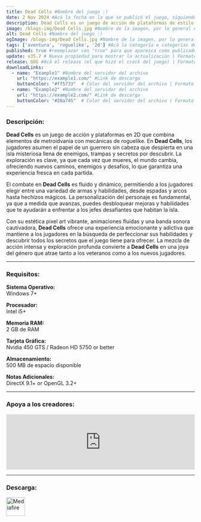 ```yaml
---
title: Dead Cells #Nombre del juego :)
date: 2 Nov 2024 #Acá la fecha en la que se publicó el juego, siguiendo este formato: Dia "30", Mes "Oct", Año "2024" = como debe quedar: 30 Oct 2024
description: Dead Cells es un juego de acción de plataformas de estilo roguelite inspirado en juegos tipo metroidvania. Explorarás un castillo en constante cambio y expansión. Sin puntos de control mata, muere, aprende, repite. #Acá una mini descripción del juego
image: /blogs-img/Dead Cells.jpg #Nombre de la imagen, por lo general es exactamente el mismo nombre que el juego excluyendo lo ":" (Dos puntos)
alt: Dead Cells #Nombre del juego :)
ogImage: /blogs-img/Dead Cells.jpg #Nombre de la imagen, por lo general es exactamente el mismo nombre que el juego excluyendo lo ":" (Dos puntos)
tags: ['aventura', 'roguelike', '2d'] #Acá la categoría o categorías del juego, si es más de una se coloca en este formato: ['categoría1', 'categoría2']
published: true #reemplazar con "true" para que aparezca como publicado
update: v35.7 # Nueva propiedad para mostrar la actualización | Formato: v1.0.0
release: GOG #Acá el release (el que hizo el crack del juego) | Formato: Nicolhetti
downloadLinks:
  - name: "Example1" #Nombre del servidor del archivo
    url: "https://example1.com/" #Link de descarga
    buttonColor: "#ff5733"  # Color del servidor del archivo | Formato hexadecimal | MediaFire: #0171F0 | Buzzheavier: #FF6600 |
  - name: "Example2" #Nombre del servidor del archivo
    url: "https://example2.com/" #Link de descarga
    buttonColor: "#28a745"  # Color del servidor del archivo | Formato hexadecimal | MediaFire: #0171F0 | Buzzheavier: #FF6600 |
---
```


<!--En VSCode seleccionando una palabra, por ejemplo: "Dead Cells" y apretando Ctrl+F2 se seleccionan todas las palabras iguales-->

### Descripción:
**Dead Cells** es un juego de acción y plataformas en 2D que combina elementos de metroidvania con mecánicas de roguelike. En **Dead Cells**, los jugadores asumen el papel de un guerrero sin cabeza que despierta en una isla misteriosa llena de enemigos, trampas y secretos por descubrir. La exploración es clave, ya que cada vez que mueres, el mundo cambia, ofreciendo nuevos caminos, enemigos y desafíos, lo que garantiza una experiencia fresca en cada partida.

El combate en **Dead Cells** es fluido y dinámico, permitiendo a los jugadores elegir entre una variedad de armas y habilidades, desde espadas y arcos hasta hechizos mágicos. La personalización del personaje es fundamental, ya que a medida que avanzas, puedes desbloquear mejoras y habilidades que te ayudarán a enfrentar a los jefes desafiantes que habitan la isla.

Con su estética pixel art vibrante, animaciones fluidas y una banda sonora cautivadora, **Dead Cells** ofrece una experiencia emocionante y adictiva que mantiene a los jugadores en la búsqueda de perfeccionar sus habilidades y descubrir todos los secretos que el juego tiene para ofrecer. La mezcla de acción intensa y exploración profunda convierte a **Dead Cells** en una joya del género que atrae tanto a los veteranos como a los nuevos jugadores.

<!--Prompt para Chat-GPT: Hazme una descripción para el juego "Dead Cells" y cada que menciones "Dead Cells" ponlo en negrita -->

---

### Requisitos:
**Sistema Operativo:**  
Windows 7+

**Procesador:**  
Intel i5+

**Memoria RAM:**  
2 GB de RAM

**Tarjeta Gráfica:**  
Nvidia 450 GTS / Radeon HD 5750 or better

**Almacenamiento:**  
500 MB de espacio disponible

**Notas Adicionales:**  
DirectX 9.1+ or OpenGL 3.2+

<!--Si falta o sobra un requisito se quita o se agrega manteniendo el mismo formato-->

---

### Apoya a los creadores:
<iframe src="https://store.steampowered.com/widget/588650/" frameborder="0" style="background-color: transparent; width: 100% !important; aspect-ratio: 646 / 190;"></iframe>

<!--Reemplazar los numeros (AppID) del juego (en este caso 2668510) por el numero (AppID) correspondiente con el juego a publicar-->
<!--El AppID se encuentra en la URL del Juego en Steam-->

---

### Descarga:

[<img src="https://gist.github.com/cxmeel/0dbc95191f239b631c3874f4ccf114e2/raw/download.svg" alt="Mediafire" height="50" />](https://www.mediafire.com/file/3214m1b5v8cjb0w/Dead_Cells_-_By_Nicolhetti_Projects.zip/file)

<!-- # se debe reemplazar por el link de descarga-->

<!--NOMBRE-DEL-SERVICIO se debe reemplazar por el servicio donde está subido el juego-->